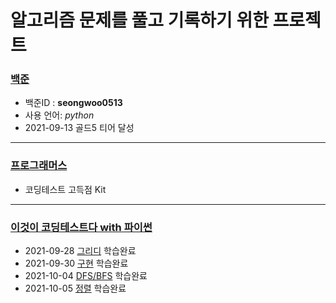 # 알고리즘 문제를 풀고 기록하기 위한 프로젝트

### [백준](https://github.com/seong-wooo/Algorithm_Study/tree/main/%EB%B0%B1%EC%A4%80)
- 백준ID : **seongwoo0513**
- 사용 언어: *python*
- 2021-09-13 골드5 티어 달성

___

### [프로그래머스](https://github.com/seong-wooo/Algorithm_Study/tree/main/%ED%94%84%EB%A1%9C%EA%B7%B8%EB%9E%98%EB%A8%B8%EC%8A%A4)
- 코딩테스트 고득점 Kit

___

### [이것이 코딩테스트다 with 파이썬](https://github.com/seong-wooo/Algorithm_Study/tree/main/%EC%9D%B4%EC%BD%94%ED%85%8C2021)
- 2021-09-28 [그리디](https://github.com/seong-wooo/Algorithm_Study/tree/main/%EC%9D%B4%EC%BD%94%ED%85%8C2021/%EA%B7%B8%EB%A6%AC%EB%94%94) 학습완료
- 2021-09-30 [구현](https://github.com/seong-wooo/Algorithm_Study/tree/main/%EC%9D%B4%EC%BD%94%ED%85%8C2021/%EA%B5%AC%ED%98%84) 학습완료
- 2021-10-04 [DFS/BFS](https://github.com/seong-wooo/Algorithm_Study/tree/main/%EC%9D%B4%EC%BD%94%ED%85%8C2021/DFS_BFS) 학습완료
- 2021-10-05 [정렬](https://github.com/seong-wooo/Algorithm_Study/tree/main/%EC%9D%B4%EC%BD%94%ED%85%8C2021/%EC%A0%95%EB%A0%AC) 학습완료